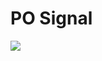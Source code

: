 # PO Signal

![](https://i.imgflip.com/47p6ek.jpg)

<embed src="signal.wav" autostart="true" width="0" height="0" id="beep" 
  enablejavascript="true">